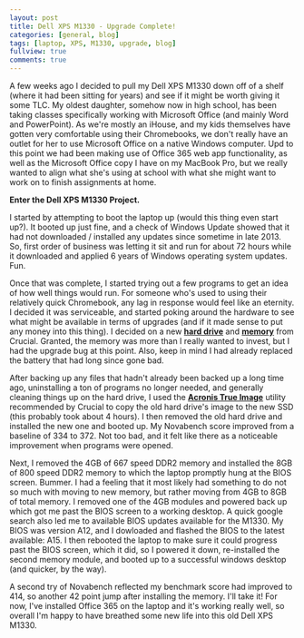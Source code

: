 ```yaml
---
layout: post
title: Dell XPS M1330 - Upgrade Complete!
categories: [general, blog]
tags: [laptop, XPS, M1330, upgrade, blog]
fullview: true
comments: true
---
```


A few weeks ago I decided to pull my Dell XPS M1330 down off of a shelf (where it had been sitting for years) and see if it might be worth giving it some TLC.  My oldest daughter, somehow now in high school, has been taking classes specifically working with Microsoft Office (and mainly Word and PowerPoint).  As we're mostly an iHouse, and my kids themselves have gotten very comfortable using their Chromebooks, we don't really have an outlet for her to use Microsoft Office on a native Windows computer.  Upd to this point we had been making use of Office 365 web app functionality, as well as the Microsoft Office copy I have on my MacBook Pro, but we really wanted to align what she's using at school with what she might want to work on to finish assignments at home.  

**Enter the Dell XPS M1330 Project.**

I started by attempting to boot the laptop up (would this thing even start up?).  It booted up just fine, and a check of Windows Update showed that it had not downloaded / installed any updates since sometime in late 2013.  So, first order of business was letting it sit and run for about 72 hours while it downloaded and applied 6 years of Windows operating system updates. Fun.

Once that was complete, I started trying out a few programs to get an idea of how well things would run.  For someone who's used to using their relatively quick Chromebook, any lag in response would feel like an eternity.  I decided it was serviceable, and started poking around the hardware to see what might be available in terms of upgrades (and if it made sense to put any money into this thing).  I decided on a new **[hard drive](https://www.crucial.com/usa/en/xps-m1330/CT12722932)** and **[memory](https://www.newegg.com/crucial-8gb-200-pin-ddr2-so-dimm/p/N82E16820148232?Description=crucial%20ddr2&cm_re=crucial_ddr2-_-20-148-232-_-Product)** from Crucial.  Granted, the memory was more than I really wanted to invest, but I had the upgrade bug at this point.  Also, keep in mind I had already replaced the battery that had long since gone bad.

After backing up any files that hadn't already been backed up a long time ago, uninstalling a ton of programs no longer needed, and generally cleaning things up on the hard drive, I used the **[Acronis True Image](https://www.acronis.com/en-us/promotion/CrucialHD-download/)** utility recommended by Crucial to copy the old hard drive's image to the new SSD (this probably took about 4 hours).  I then removed the old hard drive and installed the new one and booted up.  My Novabench score improved from a baseline of 334 to 372.  Not too bad, and it felt like there as a noticeable improvement when programs were opened.

Next, I removed the 4GB of 667 speed DDR2 memory and installed the 8GB of 800 speed DDR2 memory to which the laptop promptly hung at the BIOS screen.  Bummer.  I had a feeling that it most likely had something to do not so much with moving to new memory, but rather moving from 4GB to 8GB of total memory.  I removed one of the 4GB modules and powered back up which got me past the BIOS screen to a working desktop.  A quick google search also led me to available BIOS updates available for the M1330.  My BIOS was version A12, and I dowloaded and flashed the BIOS to the latest available: A15.  I then rebooted the laptop to make sure it could progress past the BIOS screen, which it did, so I powered it down, re-installed the second memory module, and booted up to a successful windows desktop (and quicker, by the way).

A second try of Novabench reflected my benchmark score had improved to 414, so another 42 point jump after installing the memory.  I'll take it!  For now, I've installed Office 365 on the laptop and it's working really well, so overall I'm happy to have breathed some new life into this old Dell XPS M1330.